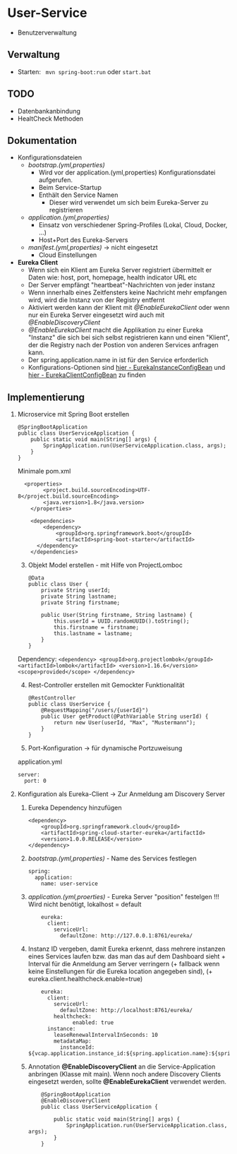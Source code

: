 # User-Service
- Benutzerverwaltung

## Verwaltung
- Starten: ``` mvn spring-boot:run``` oder ```start.bat```

## TODO
- Datenbankanbindung
- HealtCheck Methoden

## Dokumentation
- Konfigurationsdateien
	- *bootstrap.(yml,properties)*
		- Wird vor der application.(yml,properties) Konfigurationsdatei aufgerufen.
		- Beim Service-Startup 
		- Enthält den Service Namen
			- Dieser wird verwendet um sich beim Eureka-Server zu registrieren 
	- *application.(yml,properties)*
		- Einsatz von verschiedener Spring-Profiles (Lokal, Cloud, Docker, ...)
		- Host+Port des Eureka-Servers
	- *manifest.(yml,properties)* -> nicht eingesetzt
		- Cloud Einstellungen	
- **Eureka Client**
	- Wenn sich ein Klient am Eureka Server registriert übermittelt er Daten wie: host, port, homepage, health indicator URL etc
	- Der Server empfängt "heartbeat"-Nachrichten von jeder instanz
	- Wenn innerhalb eines Zeitfensters keine Nachricht mehr empfangen wird, wird die Instanz von der Registry entfernt
	- Aktiviert werden kann der Klient mit *@EnableEurekaClient* oder wenn nur ein Eureka Server eingesetzt wird auch mit *@EnableDiscoveryClient*
	- *@EnableEurekaClient* macht die Applikation zu einer Eureka "Instanz" die sich bei sich selbst registrieren kann und einen "Klient", der die Registry nach der Postion von anderen Services anfragen kann.
	- Der spring.application.name in ist für den Service erforderlich
	- Konfigurations-Optionen sind [hier - EurekaInstanceConfigBean](https://github.com/spring-cloud/spring-cloud-netflix/blob/master/spring-cloud-netflix-core/src/main/java/org/springframework/cloud/netflix/eureka/EurekaInstanceConfigBean.java) und [hier - EurekaClientConfigBean](https://github.com/spring-cloud/spring-cloud-netflix/blob/master/spring-cloud-netflix-core/src/main/java/org/springframework/cloud/netflix/eureka/EurekaClientConfigBean.java) zu finden 


## Implementierung

1.  Microservice mit Spring Boot erstellen 
	```
	@SpringBootApplication
	public class UserServiceApplication {
	    public static void main(String[] args) {
	        SpringApplication.run(UserServiceApplication.class, args);
	    }
	}
	```
	Minimale pom.xml
	```
	  <properties>
			<project.build.sourceEncoding>UTF-8</project.build.sourceEncoding>
			<java.version>1.8</java.version>
		</properties>
	
		<dependencies>
			<dependency>
				<groupId>org.springframework.boot</groupId>
				<artifactId>spring-boot-starter</artifactId>
		  </dependency>
		</dependencies>
	```
	3. Objekt Model erstellen - mit Hilfe von ProjectLomboc
		```
		@Data
		public class User {		
			private String userId;
			private String lastname;
			private String firstname;
			
			public User(String firstname, String lastname) {
				this.userId = UUID.randomUUID().toString();
				this.firstname = firstname;
				this.lastname = lastname;
			}
		}
		```
	Dependency:
		```
			<dependency>
				<groupId>org.projectlombok</groupId>
				<artifactId>lombok</artifactId>
				<version>1.16.6</version>
				<scope>provided</scope>
			</dependency>
		```

	4. Rest-Controller erstellen mit Gemockter Funktionalität
		```
		@RestController
		public class UserService {
			@RequestMapping("/users/{userId}")
		    public User getProduct(@PathVariable String userId) {		
		        return new User(userId, "Max", "Mustermann");
		    }
		}
		```
	
	5. Port-Konfiguration -> für dynamische Portzuweisung
	
	application.yml

	```
	server:
	  port: 0
	```
2. Konfiguration als Eureka-Client -> Zur Anmeldung am Discovery Server
	1. Eureka Dependency hinzufügen
	
		```
		<dependency>
			<groupId>org.springframework.cloud</groupId>
			<artifactId>spring-cloud-starter-eureka</artifactId>
			<version>1.0.0.RELEASE</version>
		</dependency>
		```
	1. *bootstrap.(yml,properties)* - Name des Services festlegen
	
		```
		spring:
		  application:
		    name: user-service	
		```
	2. *application.(yml,proerties)* - Eureka Server "position" festelgen !!! Wird nicht benötigt, lokalhost = default
	
		```
			eureka:
			  client:
			    serviceUrl:
			      defaultZone: http://127.0.0.1:8761/eureka/	
		```
	3. Instanz ID vergeben, damit Eureka erkennt, dass mehrere instanzen eines Services laufen bzw. das man das auf dem Dashboard sieht + Interval für die Anmeldung am Server verringern (+ fallback wenn keine Einstellungen für die Eureka location angegeben sind), (+ eureka.client.healthcheck.enable=true)
	
		```
			eureka:
			  client:
			    serviceUrl:
			      defaultZone: http://localhost:8761/eureka/
			    healthcheck:
      			      enabled: true
			  instance:
			    leaseRenewalIntervalInSeconds: 10
			    metadataMap:
			      instanceId: ${vcap.application.instance_id:${spring.application.name}:${spring.application.instance_id:${random.value}}}
		```	
	3. Annotation **@EnableDiscoveryClient** an die Service-Application anbringen (Klasse mit main). Wenn noch andere Discovery Clients eingesetzt werden, sollte **@EnableEurekaClient** verwendet werden.
		```
			@SpringBootApplication
			@EnableDiscoveryClient
			public class UserServiceApplication {
			
			    public static void main(String[] args) {
			        SpringApplication.run(UserServiceApplication.class, args);
			    }
			}	
		```
		

